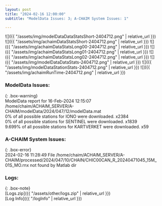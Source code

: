 ```yaml
---
layout: post
title: "2024-02-16 12:00:00"
subtitle: "ModelData Issues: 3; A-CHAIM System Issues: 1"

---
```


![]({{ "/assets/img/modelDataDataStatsShort-2404712.png" | relative_url }})
![]({{ "/assets/img/achaimDataStatsShort-2404712.png" | relative_url }})
![]({{ "/assets/img/achaimDataStatsLong00-2404712.png" | relative_url }})
![]({{ "/assets/img/achaimDataStatsLong01-2404712.png" | relative_url }})
![]({{ "/assets/img/achaimDataStatsLong02-2404712.png" | relative_url }})
![]({{ "/assets/img/modelDataDataStats-2404712.png" | relative_url }})
![]({{ "/assets/img/modelDataStationStats-2404712.png" | relative_url }})
![]({{ "/assets/img/achaimRunTime-2404712.png" | relative_url }})


### ModelData Issues:  
  
{: .box-warning}  
 ModelData report for 16-Feb-2024 12:15:07   
 /home/chaim/ACHAIM_SERVER/A-CHAIM/modelData/2024/047/12/modelData.mat   
 0% of all possible stations for IONO were downloaded. x2384   
 0% of all possible stations for SENTINEL were downloaded. x1839   
 9.699% of all possible stations for KARTVERKET were downloaded. x59   
  
### A-CHAIM System Issues:  
  
{: .box-error}  
2024-02-16 11:28:49 File /home/chaim/ACHAIM_SERVER/A-CHAIM/processed/2024/047/10/CHAIN/CHIC00CAN_R_20240471045_15M_01S_MO.rnx not found by Matlab dir  

### Logs:  
  
{: .box-note}  
[Logs.zip]({{ "/assets/other/logs.zip" | relative_url }})  
[Log Info]({{ "/logInfo" | relative_url }})  

